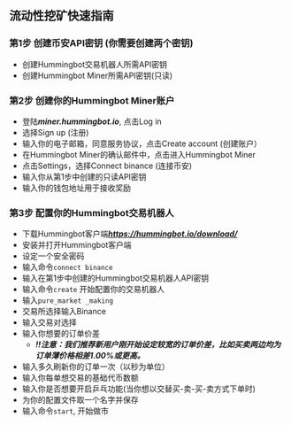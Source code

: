 ## 流动性挖矿快速指南

### 第1步 创建币安API密钥 (你需要创建两个密钥)

- 创建Hummingbot交易机器人所需API密钥		
- 创建Hummingbot Miner所需API密钥(只读)

### 第2步 创建你的Hummingbot Miner账户 

- 登陆***miner.hummingbot.io***, 点击Log in	
- 选择Sign up (注册)	
- 输入你的电子邮箱，同意服务协议，点击Create account (创建账户）
- 在Hummingbot Miner的确认邮件中，点击进入Hummingbot Miner	
- 点击Settings，选择Connect binance (连接币安)	
- 输入你从第1步中创建的只读API密钥	
- 输入你的钱包地址用于接收奖励

### 第3步 配置你的Hummingbot交易机器人	

- 下载Hummingbot客户端***https://hummingbot.io/download/***
- 安装并打开Hummingbot客户端	
- 设定一个安全密码	
- 输入命令```connect binance```
- 输入在第1步中创建的Hummingbot交易机器人API密钥	
- 输入命令```create``` 开始配置你的交易机器人		
- 输入```pure_market _making```		
- 交易所选择输入Binance		
- 输入交易对选择	
- 输入你想要的订单价差
    - ***!!注意：我们推荐新用户刚开始设定较宽的订单价差，比如买卖两边均为订单薄价格相差1.00%或更高。***
- 输入多久刷新你的订单一次（以秒为单位）				
- 输入你每单想交易的基础代币数额		
- 输入你是否想要开启乒乓功能(当你想以交替买-卖-买-卖方式下单时)
- 为你的配置文件取一个名字并保存	
- 输入命令```start```, 开始做市
